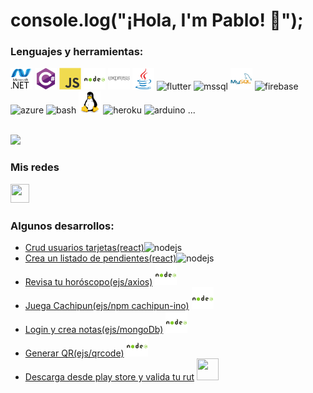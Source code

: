 # console.log("¡Hola, I'm Pablo! 👋"); 

### Lenguajes y herramientas:
<p>
<img src="https://raw.githubusercontent.com/devicons/devicon/master/icons/dot-net/dot-net-original-wordmark.svg" alt="dotnet" width="35" height="35"/> 
<img src ="https://raw.githubusercontent.com/devicons/devicon/master/icons/csharp/csharp-original.svg" alt="csharp" width="35" height="35"/></a> 
<img src="https://raw.githubusercontent.com/devicons/devicon/master/icons/javascript/javascript-original.svg" alt="javascript" width="35" height="35"/>
<img src="https://raw.githubusercontent.com/devicons/devicon/master/icons/nodejs/nodejs-original-wordmark.svg" alt="nodejs" width="35" height="35"/> 
<img src="https://raw.githubusercontent.com/devicons/devicon/master/icons/express/express-original-wordmark.svg" alt="express" width="35" height="35"/> 
<img src="https://raw.githubusercontent.com/devicons/devicon/master/icons/java/java-original.svg" alt="java" width="35" height="35"/>
<img src="https://www.vectorlogo.zone/logos/flutterio/flutterio-icon.svg" alt="flutter" width="35" height="35"/> 
<img src="https://www.svgrepo.com/show/303229/microsoft-sql-server-logo.svg" alt="mssql" width="35" height="35"/> 
<img src="https://raw.githubusercontent.com/devicons/devicon/master/icons/mysql/mysql-original-wordmark.svg" alt="mysql" width="35" height="35"/> 
<img src ="https://www.vectorlogo.zone/logos/firebase/firebase-icon.svg" alt="firebase" width="35" height="35"/>
<img src="https://www.vectorlogo.zone/logos/microsoft_azure/microsoft_azure-icon.svg" alt="azure" width="35" height="35"/>
<img src="https://www.vectorlogo.zone/logos/gnu_bash/gnu_bash-icon.svg" alt="bash" width="35" height="35"/> 
<img src="https://raw.githubusercontent.com/devicons/devicon/master/icons/linux/linux-original.svg" alt="linux" width="35" height="35"/>
<img src="https://www.vectorlogo.zone/logos/heroku/heroku-icon.svg" alt="heroku" width="35" height="35"/>
<img src="https://cdn.worldvectorlogo.com/logos/arduino-1.svg" alt="arduino" width="35" height="35"/>
...
</p>
</br>

<img src="https://i.pinimg.com/550x/04/29/45/042945faa844de84fe6628ae26f9824b.jpg" width="600"> 

 ### Mis redes
 [<img align="left" src="https://cdn-icons-png.flaticon.com/512/174/174857.png" width="30" height="30"/>](https://www.linkedin.com/in/pablo-inostroza-858a0212b/)
</br>
</br>
   
### Algunos desarrollos:
- [Crud usuarios tarjetas(react)](https://inosttroza.github.io/react-crud-users-cards/)<img src="https://cdn.freebiesupply.com/logos/large/2x/react-logo-png-transparent.png" alt="nodejs" width="35" height="35"/>
- [Crea un listado de pendientes(react)](https://inosttroza.github.io/react-task/)<img src="https://cdn.freebiesupply.com/logos/large/2x/react-logo-png-transparent.png" alt="nodejs" width="35" height="35"/>
- [Revisa tu horóscopo(ejs/axios)](https://horoscopos.herokuapp.com/) <img src="https://raw.githubusercontent.com/devicons/devicon/master/icons/nodejs/nodejs-original-wordmark.svg" alt="nodejs" width="35" height="35"/>
- [Juega Cachipun(ejs/npm cachipun-ino)](https://cachipun.herokuapp.com/) <img src="https://raw.githubusercontent.com/devicons/devicon/master/icons/nodejs/nodejs-original-wordmark.svg" alt="nodejs" width="35" height="35"/>
- [Login y crea notas(ejs/mongoDb)](https://loginotas.herokuapp.com/) <img src="https://raw.githubusercontent.com/devicons/devicon/master/icons/nodejs/nodejs-original-wordmark.svg" alt="nodejs" width="35" height="35"/>
- [Generar QR(ejs/qrcode)](https://generaqr.herokuapp.com/) <img src="https://raw.githubusercontent.com/devicons/devicon/master/icons/nodejs/nodejs-original-wordmark.svg" alt="nodejs" width="35" height="35"/>
- [Descarga desde play store y valida tu rut](https://play.google.com/store/apps/details?id=com.pabloinostroza.ruts&hl=es_CL&gl=US) <img src="https://www.vectorlogo.zone/logos/flutterio/flutterio-icon.svg" width="35" height="35">


<!--
---
**inosttroza/inosttroza** is a ✨ _special_ ✨ repository because its `README.md` (this file) appears on your GitHub profile.💻💼
-->
